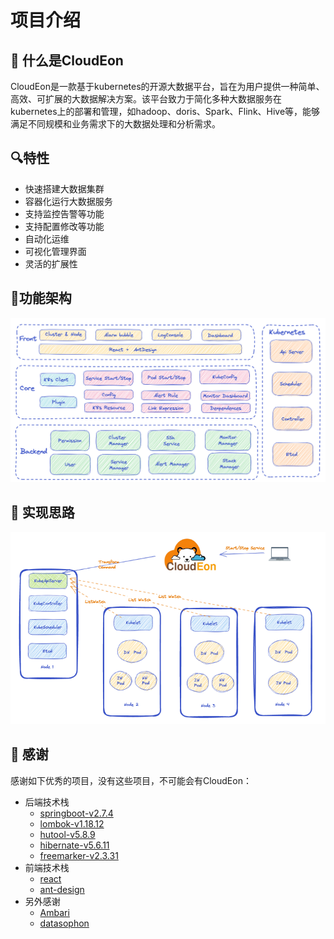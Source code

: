 # 项目介绍
## 🚀 什么是CloudEon
CloudEon是一款基于kubernetes的开源大数据平台，旨在为用户提供一种简单、高效、可扩展的大数据解决方案。该平台致力于简化多种大数据服务在kubernetes上的部署和管理，如hadoop、doris、Spark、Flink、Hive等，能够满足不同规模和业务需求下的大数据处理和分析需求。
## 🔍特性

- 快速搭建大数据集群
- 容器化运行大数据服务
- 支持监控告警等功能
- 支持配置修改等功能
- 自动化运维
- 可视化管理界面
- 灵活的扩展性
## 💎功能架构
![图片.png](images/architecture.png)

##  🍓 实现思路
![图片.png](images/silu.png)

## 🥰 感谢
感谢如下优秀的项目，没有这些项目，不可能会有CloudEon：

- 后端技术栈
   - [springboot-v2.7.4](https://github.com/spring-projects/spring-boot)
   - [lombok-v1.18.12](https://github.com/projectlombok/lombok)
   - [hutool-v5.8.9](https://github.com/dromara/hutool)
   - [hibernate-v5.6.11](https://github.com/hibernate/hibernate-orm)
   - [freemarker-v2.3.31](https://github.com/apache/freemarker)
- 前端技术栈
   - [react](https://github.com/facebook/react)
   - [ant-design](https://github.com/ant-design/ant-design)
- 另外感谢
   - [Ambari](https://github.com/apache/ambari)
   - [datasophon](https://github.com/datasophon/datasophon)
